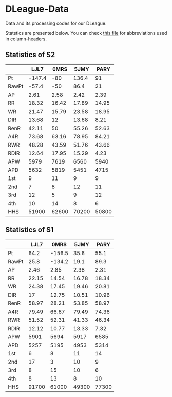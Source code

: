 # DLeague-Data

Data and its processing codes for our DLeague.

Statstics are presented below. You can check [this file](./docs/abbr_reference.md) for abbreviations used in column-headers.

## Statistics of S2

|       |     LJL7 |     0MRS |     5JMY |     PARY |
|-------|----------|----------|----------|----------|
| Pt    |  -147.4  |   -80    |   136.4  |    91    |
| RawPt |   -57.4  |   -50    |    86.4  |    21    |
| AP    |     2.61 |     2.58 |     2.42 |     2.39 |
| RR    |    18.32 |    16.42 |    17.89 |    14.95 |
| WR    |    21.47 |    15.79 |    23.58 |    18.95 |
| DIR   |    13.68 |    12    |    13.68 |     8.21 |
| RenR  |    42.11 |    50    |    55.26 |    52.63 |
| A4R   |    73.68 |    63.16 |    78.95 |    84.21 |
| RWR   |    48.28 |    43.59 |    51.76 |    43.66 |
| RDIR  |    12.64 |    17.95 |    15.29 |     4.23 |
| APW   |  5979    |  7619    |  6560    |  5940    |
| APD   |  5632    |  5819    |  5451    |  4715    |
| 1st   |     9    |    11    |     9    |     9    |
| 2nd   |     7    |     8    |    12    |    11    |
| 3rd   |    12    |     5    |     9    |    12    |
| 4th   |    10    |    14    |     8    |     6    |
| HHS   | 51900    | 62600    | 70200    | 50800    |

## Statistics of S1

|       |     LJL7 |     0MRS |     5JMY |     PARY |
|-------|----------|----------|----------|----------|
| Pt    |    64.2  |  -156.5  |    35.6  |    55.1  |
| RawPt |    25.8  |  -134.2  |    19.1  |    89.3  |
| AP    |     2.46 |     2.85 |     2.38 |     2.31 |
| RR    |    22.15 |    14.54 |    16.78 |    18.34 |
| WR    |    24.38 |    17.45 |    19.46 |    20.81 |
| DIR   |    17    |    12.75 |    10.51 |    10.96 |
| RenR  |    58.97 |    28.21 |    53.85 |    58.97 |
| A4R   |    79.49 |    66.67 |    79.49 |    74.36 |
| RWR   |    51.52 |    52.31 |    41.33 |    46.34 |
| RDIR  |    12.12 |    10.77 |    13.33 |     7.32 |
| APW   |  5901    |  5694    |  5917    |  6585    |
| APD   |  5257    |  5195    |  4953    |  5314    |
| 1st   |     6    |     8    |    11    |    14    |
| 2nd   |    17    |     3    |    10    |     9    |
| 3rd   |     8    |    15    |    10    |     6    |
| 4th   |     8    |    13    |     8    |    10    |
| HHS   | 91700    | 61000    | 49300    | 77300    |
